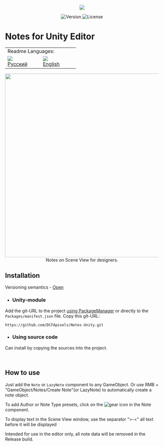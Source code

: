 <p align="center">
<img src="https://github.com/DCFApixels/Notes-Unity/assets/99481254/d6e83712-be0b-4d74-9fce-b78872f32434" >
</p>

<p align="center">
<img alt="Version" src="https://img.shields.io/github/package-json/v/DCFApixels/Notes-Unity?color=%23FFC200&style=for-the-badge">
<img alt="License" src="https://img.shields.io/github/license/DCFApixels/Notes-Unity?color=FFC200&style=for-the-badge">
</p>

# Notes for Unity Editor

<table>
  <tr></tr>
  <tr>
    <td colspan="3">Readme Languages:</td>
  </tr>
  <tr></tr>
  <tr>
    <td nowrap width="100">
      <a href="https://github.com/DCFApixels/Notes-Unity/blob/main/README-RU.md">
        <img src="https://github.com/user-attachments/assets/7bc29394-46d6-44a3-bace-0a3bae65d755"></br>
        <span>Русский</span>
      </a>  
    </td>
    <td nowrap width="100">
      <a href="https://github.com/DCFApixels/Notes-Unity">
        <img src="https://github.com/user-attachments/assets/3c699094-f8e6-471d-a7c1-6d2e9530e721"></br>
        <span>English</span>
      </a>  
    </td>
  </tr>
</table>


<p align="center">
<img src="https://github.com/DCFApixels/Notes-Unity/assets/99481254/e8e3e6a9-9d35-48db-b786-45554fa3e08e" width="600" >
<br>
Notes on Scene View for designers.
</p>

## Installation
Versioning semantics - [Open](https://gist.github.com/DCFApixels/e53281d4628b19fe5278f3e77a7da9e8#file-dcfapixels_versioning_ru-md)
* ### Unity-module
Add the git-URL to the project [using PackageManager](https://docs.unity3d.com/2023.2/Documentation/Manual/upm-ui-giturl.html) or directly to the `Packages/manifest.json` file. Copy this git-URL: 
```
https://github.com/DCFApixels/Notes-Unity.git
```
* ### Using source code
Can install by copying the sources into the project.

<br>

## How to use
Just add the `Note` or `LazyNote` component to any GameObject. Or use RMB + "GameObject/Notes/Create Note"(or LazyNote) to automatically create a note object.

To add Author or Note Type presets, click on the ![gear](https://github.com/DCFApixels/Notes-Unity/assets/99481254/0d0efe29-6f54-44d1-a8a6-90f895e101ee) icon in the Note component.

To display text in the Scene View window, use the separator ">-<" all text before it will be displayed

Intended for use in the editor only, all note data will be removed in the Release build. 
